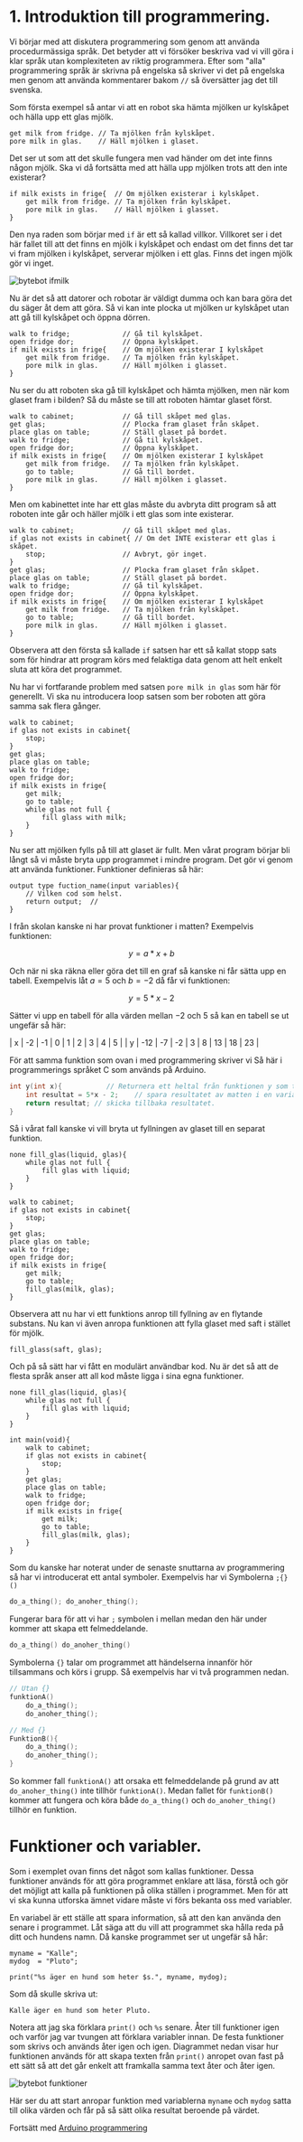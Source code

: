 # 1. Introduktion till programmering.
Vi börjar med att diskutera programmering som genom att använda procedurmässiga språk.
Det betyder att vi försöker beskriva vad vi vill göra i klar språk utan komplexiteten av riktig programmera.
Efter som "alla" programmering språk är skrivna på engelska så skriver vi det på engelska men genom att använda kommentarer bakom `//` så översätter jag det till svenska.

Som första exempel så antar vi att en robot ska hämta mjölken ur kylskåpet och hälla upp ett glas mjölk.

```
get milk from fridge. // Ta mjölken från kylskåpet.
pore milk in glas.    // Häll mjölken i glaset.
```

Det ser ut som att det skulle fungera men vad händer om det inte finns någon mjölk.
Ska vi då fortsätta med att hälla upp mjölken trots att den inte existerar?

```
if milk exists in frige{  // Om mjölken existerar i kylskåpet.
    get milk from fridge. // Ta mjölken från kylskåpet.
    pore milk in glas.    // Häll mjölken i glasset.
}
```
Den nya raden som börjar med `if` är ett så kallad villkor.
Villkoret ser i det här fallet till att det finns en mjölk i kylskåpet och endast om det finns det tar vi fram mjölken i kylskåpet, serverar mjölken i ett glas.
Finns det ingen mjölk gör vi inget.

![bytebot ifmilk](../uml/ifmilk.png "If milk exists in glas")

Nu är det så att datorer och robotar är väldigt dumma och kan bara göra det du säger åt dem att göra.
Så vi kan inte plocka ut mjölken ur kylskåpet utan att gå till kylskåpet och öppna dörren.

```
walk to fridge;             // Gå til kylskåpet.
open fridge dor;            // Öppna kylskåpet.
if milk exists in frige{    // Om mjölken existerar I kylskåpet
    get milk from fridge.   // Ta mjölken från kylskåpet.
    pore milk in glas.      // Häll mjölken i glasset.
}
```

Nu ser du att roboten ska gå till kylskåpet och hämta mjölken, men när kom glaset fram i bilden?
Så du måste se till att roboten hämtar glaset först.

```
walk to cabinet;            // Gå till skåpet med glas.
get glas;                   // Plocka fram glaset från skåpet.
place glas on table;        // Ställ glaset på bordet.
walk to fridge;             // Gå til kylskåpet.
open fridge dor;            // Öppna kylskåpet.
if milk exists in frige{    // Om mjölken existerar I kylskåpet
    get milk from fridge.   // Ta mjölken från kylskåpet.
    go to table;            // Gå till bordet.
    pore milk in glas.      // Häll mjölken i glasset.
}
```

Men om kabinettet inte har ett glas måste du avbryta ditt program så att roboten inte går och häller mjölk i ett glas som inte existerar.

```
walk to cabinet;            // Gå till skåpet med glas.
if glas not exists in cabinet{ // Om det INTE existerar ett glas i skåpet.
    stop;                   // Avbryt, gör inget.
}
get glas;                   // Plocka fram glaset från skåpet.
place glas on table;        // Ställ glaset på bordet.
walk to fridge;             // Gå til kylskåpet.
open fridge dor;            // Öppna kylskåpet.
if milk exists in frige{    // Om mjölken existerar I kylskåpet
    get milk from fridge.   // Ta mjölken från kylskåpet.
    go to table;            // Gå till bordet.
    pore milk in glas.      // Häll mjölken i glasset.
}
```

Observera att den första så kallade `if` satsen har ett så kallat stopp sats som för hindrar att program körs med felaktiga data genom att helt enkelt sluta att köra det programmet.

Nu har vi fortfarande problem med satsen `pore milk in glas` som här för generellt.
Vi ska nu introducera loop satsen som ber roboten att göra samma sak flera gånger.


```
walk to cabinet;
if glas not exists in cabinet{
    stop;
}
get glas;
place glas on table;
walk to fridge;
open fridge dor;
if milk exists in frige{
    get milk;
    go to table;
    while glas not full {
        fill glass with milk;
    }
}
```

Nu ser att mjölken fylls på till att glaset är fullt.
Men vårat program börjar bli långt så vi måste bryta upp programmet i mindre program.
Det gör vi genom att använda funktioner.
Funktioner definieras så här:

```
output type fuction_name(input variables){
    // Vilken cod som helst.
    return output;  //
}
```

I från skolan kanske ni har provat funktioner i matten?
Exempelvis funktionen:

$$y = a*x + b$$

Och när ni ska räkna eller göra det till en graf så kanske ni får sätta upp en tabell.
Exempelvis låt $a=5$ och $b=-2$ då får vi funktionen:

$$ y = 5*x - 2 $$

Sätter vi upp en tabell för alla värden mellan $-2$ och $5$ så kan en tabell se ut ungefär så här:

| x | -2  | -1 | 0  | 1 | 2 | 3  | 4  | 5  |
| y | -12 | -7 | -2 | 3 | 8 | 13 | 18 | 23 |


För att samma funktion som ovan i med programmering skriver vi
Så här i programmerings språket C som används på Arduino.

``` c
int y(int x){           // Returnera ett heltal från funktionen y som tar x som argument
    int resultat = 5*x - 2;    // spara resultatet av matten i en variabel.
    return resultat; // skicka tillbaka resultatet.
}
```




Så i vårat fall kanske vi vill bryta ut fyllningen av glaset till en separat funktion.

```
none fill_glas(liquid, glas){
    while glas not full {
        fill glas with liquid;
    }
}

walk to cabinet;
if glas not exists in cabinet{
    stop;
}
get glas;
place glas on table;
walk to fridge;
open fridge dor;
if milk exists in frige{
    get milk;
    go to table;
    fill_glas(milk, glas);
}
```

Observera att nu har vi ett funktions anrop till fyllning av en flytande substans.
Nu kan vi även anropa funktionen att fylla glaset med saft i stället för mjölk.

```
fill_glass(saft, glas);
```

Och på så sätt har vi fått en modulärt användbar kod.
Nu är det så att de flesta språk anser att all kod måste ligga i sina egna funktioner.

```
none fill_glas(liquid, glas){
    while glas not full {
        fill glas with liquid;
    }
}

int main(void){
    walk to cabinet;
    if glas not exists in cabinet{
        stop;
    }
    get glas;
    place glas on table;
    walk to fridge;
    open fridge dor;
    if milk exists in frige{
        get milk;
        go to table;
        fill_glas(milk, glas);
    }
}
```

Som du kanske har noterat under de senaste snuttarna av programmering så har vi introducerat ett antal symboler.
Exempelvis har vi Symbolerna `;{}()`

``` C
do_a_thing(); do_anoher_thing();
```
Fungerar bara för att vi har `;` symbolen i mellan medan den här under kommer att skapa ett felmeddelande.

``` C
do_a_thing() do_anoher_thing()
```
Symbolerna `{}` talar om programmet att händelserna innanför hör tillsammans och körs i grupp.
Så exempelvis har vi två programmen nedan.

``` c
// Utan {}
funktionA()
    do_a_thing();
    do_anoher_thing();

// Med {}
FunktionB(){
    do_a_thing();
    do_anoher_thing();
}
```

So kommer fall `funktionA()` att orsaka ett felmeddelande på grund av att `do_anoher_thing()` inte tillhör `funktionA()`.
Medan fallet för `funktionB()` kommer att fungera och köra både `do_a_thing()` och `do_anoher_thing()` tillhör en funktion.

# Funktioner och variabler.
Som i exemplet ovan finns det något som kallas funktioner.
Dessa funktioner används för att göra programmet enklare att läsa, förstå och gör det möjligt att kalla på funktionen på olika ställen i programmet.
Men för att vi ska kunna utforska ämnet vidare måste vi förs bekanta oss med variabler.

En variabel är ett ställe att spara information, så att den kan använda den senare i programmet.
Låt säga att du vill att programmet ska hålla reda på ditt och hundens namn.
Då kanske programmet ser ut ungefär så hår:

```
myname = "Kalle";
mydog  = "Pluto";

print("%s äger en hund som heter $s.", myname, mydog);
```
Som då skulle skriva ut:

```
Kalle äger en hund som heter Pluto.
```

Notera att jag ska förklara `print()` och `%s` senare.
Åter till funktioner igen och varför jag var tvungen att förklara variabler innan.
De festa funktioner som skrivs och används åter igen och igen.
Diagrammet nedan visar hur funktionen används för att skapa texten från  `print()` anropet ovan fast på ett sätt så att det går enkelt att framkalla samma text åter och åter igen.

![bytebot funktioner](../uml/functioncall.png "funktions anrop")


Här ser du att start anropar funktion med variablerna `myname` och `mydog` satta till olika värden och får på så sätt olika resultat beroende på värdet.





Fortsätt med [Arduino programmering](./arduino_programmering.md)




